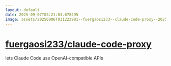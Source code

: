 ```yaml
---
layout: default
date: 2025-09-07T03:21:03.678495
image: assets/20250906T031223901--fuergaosi233--claude-code-proxy--20250906T031410890--cropped.png
---
```


# [fuergaosi233/claude-code-proxy](https://github.com/fuergaosi233/claude-code-proxy)

lets Claude Code use OpenAI-compatible APIs
